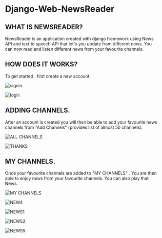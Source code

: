 # Django-Web-NewsReader

## WHAT IS NEWSREADER?
NewsReader is an application created with django framework using News API and text to speech API that let's you update from different news. You can now read and listen different news from your favourite channels.

## HOW DOES IT WORKS?
To get started , first create a new account.

![signin](https://user-images.githubusercontent.com/46400505/61576577-82eb9300-aa90-11e9-9f32-5f44602694d7.PNG)

![login](https://user-images.githubusercontent.com/46400505/61576557-63ed0100-aa90-11e9-8095-5682d5fe051b.PNG)

## ADDING CHANNELS.
After an account is created you will then be able to add your favourite news channels from  "Add Channels" (provides list of almost 50 channels).

![ALL CHANNELS](https://user-images.githubusercontent.com/46400505/61576569-7f580c00-aa90-11e9-9a62-3276d6313962.PNG)

![THANKS](https://user-images.githubusercontent.com/46400505/61576578-82eb9300-aa90-11e9-9714-bb8a3dad6672.PNG)

## MY CHANNELS.
Once your favourite channels are added to "MY CHANNELS" . You are then able to enjoy news from your favourite channels. You can also play that News.

![MY CHANNELS](https://user-images.githubusercontent.com/46400505/61576571-7ff0a280-aa90-11e9-996b-b2c8bbefa2bd.PNG)

![NEW4](https://user-images.githubusercontent.com/46400505/61576572-7ff0a280-aa90-11e9-9c31-cd74e0d26b5e.PNG)

![NEWS1](https://user-images.githubusercontent.com/46400505/61576573-80893900-aa90-11e9-8b8f-a91a34b21fa2.PNG)

![NEWS2](https://user-images.githubusercontent.com/46400505/61576575-8252fc80-aa90-11e9-8cb9-80d1f4df44b5.PNG)

![NEWS5](https://user-images.githubusercontent.com/46400505/61576576-82eb9300-aa90-11e9-9551-9984ba233da2.PNG)
